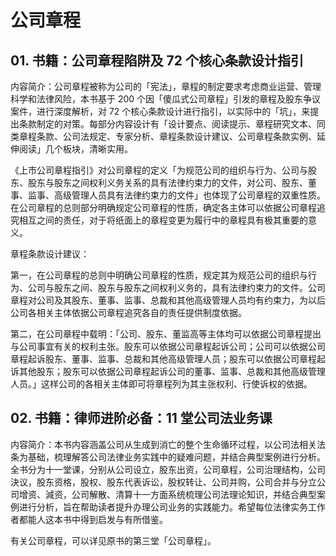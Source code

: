 # 公司章程

## 01. 书籍：公司章程陷阱及 72 个核心条款设计指引

内容简介：公司章程被称为公司的「宪法」，章程的制定要求考虑商业运营、管理科学和法律风险，本书基于 200 个因「傻瓜式公司章程」引发的章程及股东争议案件，进行深度解析，对 72 个核心条款设计进行指引，以实际中的「坑」，来提出条款制定的对策。每部分内容设计有「设计要点、阅读提示、章程研究文本、同类章程条款、公司法规定、专家分析、章程条款设计建议、公司章程条款实例、延伸阅读」几个板块，清晰实用。

《上市公司章程指引》对公司章程的定义「为规范公司的组织与行为、公司与股东、股东与股东之间权利义务关系的具有法律约束力的文件，对公司、股东、董事、监事、高级管理人员具有法律约束力的文件」也体现了公司章程的双重性质。在公司章程的总则部分明确规定公司章程的性质，确定各主体可以依据公司章程追究相互之间的责任，对于将纸面上的章程变更为履行中的章程具有极其重要的意义。

章程条款设计建议：

第一，在公司章程的总则中明确公司章程的性质，规定其为规范公司的组织与行为、公司与股东之间、股东与股东之间权利义务的，具有法律约束力的文件。公司章程对公司及其股东、董事、监事、总裁和其他高级管理人员均有约束力，为以后公司各相关主体依据公司章程追究各自的责任提供制度依据。

第二，在公司章程中载明：「公司、股东、董监高等主体均可以依据公司章程提出与公司事宜有关的权利主张。股东可以依据公司章程起诉公司；公司可以依据公司章程起诉股东、董事、监事、总裁和其他高级管理人员；股东可以依据公司章程起诉其他股东；股东可以依据公司章程起诉公司的董事、监事、总裁和其他高级管理人员。」这样公司的各相关主体即可将章程列为其主张权利、行使诉权的依据。

## 02. 书籍：律师进阶必备：11 堂公司法业务课

内容简介：本书内容涵盖公司从生成到消亡的整个生命循环过程，以公司法相关法条为基础，梳理解答公司法律业务实践中的疑难问题，并结合典型案例进行分析。全书分为十一堂课，分别从公司设立，股东出资，公司章程，公司治理结构，公司決议，股东资格，股权、股东代表诉讼，股权转让、公司并购，公司合并与分立公司增资、減资，公司解散、清算十一方面系统梳理公司法理论知识，并结合典型案例进行分析，旨在帮助读者提升办理公司业务的实践能力。希望每位法律实务工作者都能人这本书中得到启发与有所借鉴。

有关公司章程，可以详见原书的第三堂「公司章程」。
